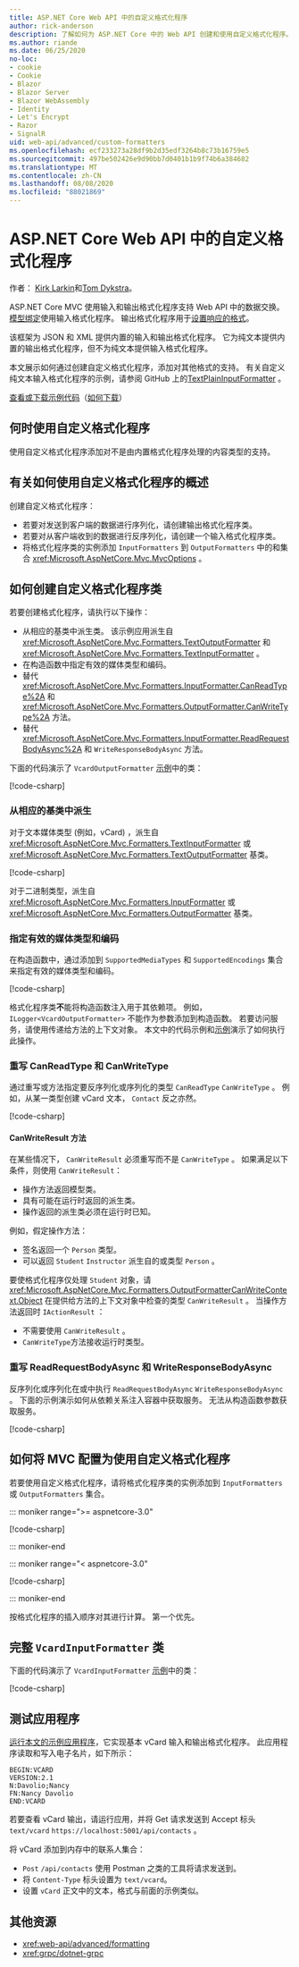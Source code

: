 ```yaml
---
title: ASP.NET Core Web API 中的自定义格式化程序
author: rick-anderson
description: 了解如何为 ASP.NET Core 中的 Web API 创建和使用自定义格式化程序。
ms.author: riande
ms.date: 06/25/2020
no-loc:
- cookie
- Cookie
- Blazor
- Blazor Server
- Blazor WebAssembly
- Identity
- Let's Encrypt
- Razor
- SignalR
uid: web-api/advanced/custom-formatters
ms.openlocfilehash: ecf233273a28df9b2d35edf3264b8c73b16759e5
ms.sourcegitcommit: 497be502426e9d90bb7d0401b1b9f74b6a384682
ms.translationtype: MT
ms.contentlocale: zh-CN
ms.lasthandoff: 08/08/2020
ms.locfileid: "88021869"
---
```

# <a name="custom-formatters-in-aspnet-core-web-api"></a>ASP.NET Core Web API 中的自定义格式化程序

作者： [Kirk Larkin](https://twitter.com/serpent5)和[Tom Dykstra](https://github.com/tdykstra)。

ASP.NET Core MVC 使用输入和输出格式化程序支持 Web API 中的数据交换。 [模型绑定](xref:mvc/models/model-binding)使用输入格式化程序。 输出格式化程序用于[设置响应的格式](xref:web-api/advanced/formatting)。

该框架为 JSON 和 XML 提供内置的输入和输出格式化程序。 它为纯文本提供内置的输出格式化程序，但不为纯文本提供输入格式化程序。

本文展示如何通过创建自定义格式化程序，添加对其他格式的支持。 有关自定义纯文本输入格式化程序的示例，请参阅 GitHub 上的[TextPlainInputFormatter](https://github.com/aspnet/Entropy/blob/master/samples/Mvc.Formatters/TextPlainInputFormatter.cs) 。

[查看或下载示例代码](https://github.com/dotnet/AspNetCore.Docs/tree/master/aspnetcore/web-api/advanced/custom-formatters/samples)（[如何下载](xref:index#how-to-download-a-sample)）

## <a name="when-to-use-custom-formatters"></a>何时使用自定义格式化程序

使用自定义格式化程序添加对不是由内置格式化程序处理的内容类型的支持。

## <a name="overview-of-how-to-use-a-custom-formatter"></a>有关如何使用自定义格式化程序的概述

创建自定义格式化程序：

* 若要对发送到客户端的数据进行序列化，请创建输出格式化程序类。
* 若要对从客户端收到的数据进行反序列化，请创建一个输入格式化程序类。
* 将格式化程序类的实例添加 `InputFormatters` 到 `OutputFormatters` 中的和集合 <xref:Microsoft.AspNetCore.Mvc.MvcOptions> 。

## <a name="how-to-create-a-custom-formatter-class"></a>如何创建自定义格式化程序类

若要创建格式化程序，请执行以下操作：

* 从相应的基类中派生类。 该示例应用派生自 <xref:Microsoft.AspNetCore.Mvc.Formatters.TextOutputFormatter> 和 <xref:Microsoft.AspNetCore.Mvc.Formatters.TextInputFormatter> 。
* 在构造函数中指定有效的媒体类型和编码。
* 替代 <xref:Microsoft.AspNetCore.Mvc.Formatters.InputFormatter.CanReadType%2A> 和 <xref:Microsoft.AspNetCore.Mvc.Formatters.OutputFormatter.CanWriteType%2A> 方法。
* 替代 <xref:Microsoft.AspNetCore.Mvc.Formatters.InputFormatter.ReadRequestBodyAsync%2A> 和 `WriteResponseBodyAsync` 方法。

下面的代码演示了 `VcardOutputFormatter` [示例](https://github.com/dotnet/AspNetCore.Docs/tree/master/aspnetcore/web-api/advanced/custom-formatters/samples)中的类：

[!code-csharp[](custom-formatters/samples/3.x/CustomFormattersSample/Formatters/VcardOutputFormatter.cs?name=snippet_Class)]
  
### <a name="derive-from-the-appropriate-base-class"></a>从相应的基类中派生

对于文本媒体类型 (例如，vCard) ，派生自 <xref:Microsoft.AspNetCore.Mvc.Formatters.TextInputFormatter> 或 <xref:Microsoft.AspNetCore.Mvc.Formatters.TextOutputFormatter> 基类。

[!code-csharp[](custom-formatters/samples/3.x/CustomFormattersSample/Formatters/VcardOutputFormatter.cs?name=snippet_ClassDeclaration)]

对于二进制类型，派生自 <xref:Microsoft.AspNetCore.Mvc.Formatters.InputFormatter> 或 <xref:Microsoft.AspNetCore.Mvc.Formatters.OutputFormatter> 基类。

### <a name="specify-valid-media-types-and-encodings"></a>指定有效的媒体类型和编码

在构造函数中，通过添加到 `SupportedMediaTypes` 和 `SupportedEncodings` 集合来指定有效的媒体类型和编码。

[!code-csharp[](custom-formatters/samples/3.x/CustomFormattersSample/Formatters/VcardOutputFormatter.cs?name=snippet_ctor)]

格式化程序类**不**能将构造函数注入用于其依赖项。 例如， `ILogger<VcardOutputFormatter>` 不能作为参数添加到构造函数。 若要访问服务，请使用传递给方法的上下文对象。 本文中的代码示例和[示例](https://github.com/dotnet/AspNetCore.Docs/tree/master/aspnetcore/web-api/advanced/custom-formatters/samples)演示了如何执行此操作。

### <a name="override-canreadtype-and-canwritetype"></a>重写 CanReadType 和 CanWriteType

通过重写或方法指定要反序列化或序列化的类型 `CanReadType` `CanWriteType` 。 例如，从某一类型创建 vCard 文本， `Contact` 反之亦然。

[!code-csharp[](custom-formatters/samples/3.x/CustomFormattersSample/Formatters/VcardOutputFormatter.cs?name=snippet_CanWriteType)]

#### <a name="the-canwriteresult-method"></a>CanWriteResult 方法

在某些情况下， `CanWriteResult` 必须重写而不是 `CanWriteType` 。 如果满足以下条件，则使用 `CanWriteResult`：

* 操作方法返回模型类。
* 具有可能在运行时返回的派生类。
* 操作返回的派生类必须在运行时已知。

例如，假定操作方法：

* 签名返回一个 `Person` 类型。
* 可以返回 `Student` `Instructor` 派生自的或类型 `Person` 。 

要使格式化程序仅处理 `Student` 对象，请 <xref:Microsoft.AspNetCore.Mvc.Formatters.OutputFormatterCanWriteContext.Object> 在提供给方法的上下文对象中检查的类型 `CanWriteResult` 。 当操作方法返回时 `IActionResult` ：

* 不需要使用 `CanWriteResult` 。
* `CanWriteType`方法接收运行时类型。

<a id="read-write"></a>

### <a name="override-readrequestbodyasync-and-writeresponsebodyasync"></a>重写 ReadRequestBodyAsync 和 WriteResponseBodyAsync

反序列化或序列化在或中执行 `ReadRequestBodyAsync` `WriteResponseBodyAsync` 。 下面的示例演示如何从依赖关系注入容器中获取服务。 无法从构造函数参数获取服务。

[!code-csharp[](custom-formatters/samples/3.x/CustomFormattersSample/Formatters/VcardOutputFormatter.cs?name=snippet_WriteResponseBodyAsync)]

## <a name="how-to-configure-mvc-to-use-a-custom-formatter"></a>如何将 MVC 配置为使用自定义格式化程序

若要使用自定义格式化程序，请将格式化程序类的实例添加到 `InputFormatters` 或 `OutputFormatters` 集合。

::: moniker range=">= aspnetcore-3.0"

[!code-csharp[](custom-formatters/samples/3.x/CustomFormattersSample/Startup.cs?name=snippet_ConfigureServices&highlight=5-6)]

::: moniker-end

::: moniker range="< aspnetcore-3.0"

[!code-csharp[](custom-formatters/samples/2.x/CustomFormattersSample/Startup.cs?name=mvcoptions&highlight=3-4)]

::: moniker-end

按格式化程序的插入顺序对其进行计算。 第一个优先。

## <a name="the-complete-vcardinputformatter-class"></a>完整 `VcardInputFormatter` 类

下面的代码演示了 `VcardInputFormatter` [示例](https://github.com/dotnet/AspNetCore.Docs/tree/master/aspnetcore/web-api/advanced/custom-formatters/samples)中的类：

[!code-csharp[](custom-formatters/samples/3.x/CustomFormattersSample/Formatters/VcardInputFormatter.cs?name=snippet_Class)]

## <a name="test-the-app"></a>测试应用程序

[运行本文的示例应用程序](https://github.com/dotnet/AspNetCore.Docs/tree/master/aspnetcore/web-api/advanced/custom-formatters/samples)，它实现基本 vCard 输入和输出格式化程序。 此应用程序读取和写入电子名片，如下所示：

```
BEGIN:VCARD
VERSION:2.1
N:Davolio;Nancy
FN:Nancy Davolio
END:VCARD
```

若要查看 vCard 输出，请运行应用，并将 Get 请求发送到 Accept 标头 `text/vcard` `https://localhost:5001/api/contacts` 。

将 vCard 添加到内存中的联系人集合：

* `Post` `/api/contacts` 使用 Postman 之类的工具将请求发送到。
* 将 `Content-Type` 标头设置为 `text/vcard`。
* 设置 `vCard` 正文中的文本，格式与前面的示例类似。

## <a name="additional-resources"></a>其他资源

* <xref:web-api/advanced/formatting>
* <xref:grpc/dotnet-grpc>
